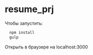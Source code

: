 # resume_prj

Чтобы запустить:
  ```bash
    npm install
    gulp
  ```
Открыть в браузере на localhost:3000

